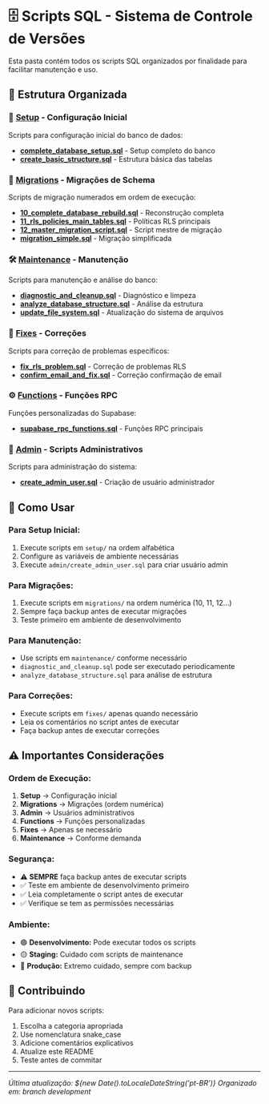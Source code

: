 # 🗄️ Scripts SQL - Sistema de Controle de Versões

Esta pasta contém todos os scripts SQL organizados por finalidade para facilitar manutenção e uso.

## 📁 Estrutura Organizada

### 🔧 [Setup](./setup/) - Configuração Inicial
Scripts para configuração inicial do banco de dados:

- **[complete_database_setup.sql](./setup/complete_database_setup.sql)** - Setup completo do banco
- **[create_basic_structure.sql](./setup/create_basic_structure.sql)** - Estrutura básica das tabelas

### 🔄 [Migrations](./migrations/) - Migrações de Schema
Scripts de migração numerados em ordem de execução:

- **[10_complete_database_rebuild.sql](./migrations/10_complete_database_rebuild.sql)** - Reconstrução completa
- **[11_rls_policies_main_tables.sql](./migrations/11_rls_policies_main_tables.sql)** - Políticas RLS principais
- **[12_master_migration_script.sql](./migrations/12_master_migration_script.sql)** - Script mestre de migração
- **[migration_simple.sql](./migrations/migration_simple.sql)** - Migração simplificada

### 🛠️ [Maintenance](./maintenance/) - Manutenção
Scripts para manutenção e análise do banco:

- **[diagnostic_and_cleanup.sql](./maintenance/diagnostic_and_cleanup.sql)** - Diagnóstico e limpeza
- **[analyze_database_structure.sql](./maintenance/analyze_database_structure.sql)** - Análise da estrutura
- **[update_file_system.sql](./maintenance/update_file_system.sql)** - Atualização do sistema de arquivos

### 🔧 [Fixes](./fixes/) - Correções
Scripts para correção de problemas específicos:

- **[fix_rls_problem.sql](./fixes/fix_rls_problem.sql)** - Correção de problemas RLS
- **[confirm_email_and_fix.sql](./fixes/confirm_email_and_fix.sql)** - Correção confirmação de email

### ⚙️ [Functions](./functions/) - Funções RPC
Funções personalizadas do Supabase:

- **[supabase_rpc_functions.sql](./functions/supabase_rpc_functions.sql)** - Funções RPC principais

### 👤 [Admin](./admin/) - Scripts Administrativos
Scripts para administração do sistema:

- **[create_admin_user.sql](./admin/create_admin_user.sql)** - Criação de usuário administrador

## 🚀 Como Usar

### Para Setup Inicial:
1. Execute scripts em `setup/` na ordem alfabética
2. Configure as variáveis de ambiente necessárias
3. Execute `admin/create_admin_user.sql` para criar usuário admin

### Para Migrações:
1. Execute scripts em `migrations/` na ordem numérica (10, 11, 12...)
2. Sempre faça backup antes de executar migrações
3. Teste primeiro em ambiente de desenvolvimento

### Para Manutenção:
- Use scripts em `maintenance/` conforme necessário
- `diagnostic_and_cleanup.sql` pode ser executado periodicamente
- `analyze_database_structure.sql` para análise de estrutura

### Para Correções:
- Execute scripts em `fixes/` apenas quando necessário
- Leia os comentários no script antes de executar
- Faça backup antes de executar correções

## ⚠️ Importantes Considerações

### Ordem de Execução:
1. **Setup** → Configuração inicial
2. **Migrations** → Migrações (ordem numérica)
3. **Admin** → Usuários administrativos
4. **Functions** → Funções personalizadas
5. **Fixes** → Apenas se necessário
6. **Maintenance** → Conforme demanda

### Segurança:
- ⚠️ **SEMPRE** faça backup antes de executar scripts
- ✅ Teste em ambiente de desenvolvimento primeiro
- ✅ Leia completamente o script antes de executar
- ✅ Verifique se tem as permissões necessárias

### Ambiente:
- 🟢 **Desenvolvimento:** Pode executar todos os scripts
- 🟡 **Staging:** Cuidado com scripts de maintenance
- 🔴 **Produção:** Extremo cuidado, sempre com backup

## 📝 Contribuindo

Para adicionar novos scripts:
1. Escolha a categoria apropriada
2. Use nomenclatura snake_case
3. Adicione comentários explicativos
4. Atualize este README
5. Teste antes de commitar

---
*Última atualização: ${new Date().toLocaleDateString('pt-BR')}*
*Organizado em: branch development*